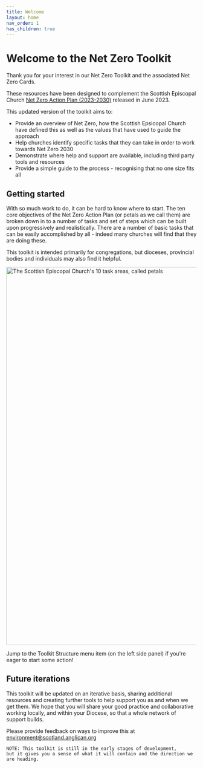 ```yaml
---
title: Welcome
layout: home
nav_order: 1
has_children: true
---
```


# Welcome to the Net Zero Toolkit
Thank you for your interest in our Net Zero Toolkit and the associated Net Zero Cards.

These resources have been designed to complement the Scottish Episcopal Church [Net Zero Action Plan (2023-2030)](https://www.scotland.anglican.org/wp-content/uploads/NZAP-For-GS-2023-Final.pdf) released in June 2023.

This updated version of the toolkit aims to:
-  Provide an overview of Net Zero, how the Scottish Epsicopal Church have defined this as well as the values that have used to guide the approach
-  Help churches identify specific tasks that they can take in order to work towards Net Zero 2030
-  Demonstrate where help and support are available, including third party tools and resources
-  Provide a simple guide to the process - recognising that no one size fits all

## Getting started
With so much work to do, it can be hard to know where to start. The ten core objectives of the Net Zero Action Plan (or petals as we call them) are broken down in to a number of tasks and set of steps which can be built upon progressively and realistically. There are a number of basic tasks that can be easily accomplished by all - indeed many churches will find that they are doing these.

This toolkit is intended primarily for congregations, but dioceses, provincial bodies and individuals may also find it helpful.

<img alt-text=' ' src='{{"/graphics/NetZeroActionPlan10petals.png" | relative_url}}'  alt="The Scottish Episcopal Church's 10 task areas, called petals" width="1000px">

Jump to the Toolkit Structure menu item (on the left side panel) if you're eager to start some action!

## Future iterations
This toolkit will be updated on an iterative basis, sharing additional resources and creating further tools to help support you as and when we get them. We hope that you will share your good practice and collaborative working locally, and within your Diocese, so that a whole network of support builds.

Please provide feedback on ways to improve this at [environment@scotland.anglican.org](mailto:environment@scotland.anglican.org)

~~~
NOTE: This toolkit is still in the early stages of development,
but it gives you a sense of what it will contain and the direction we are heading.
~~~
